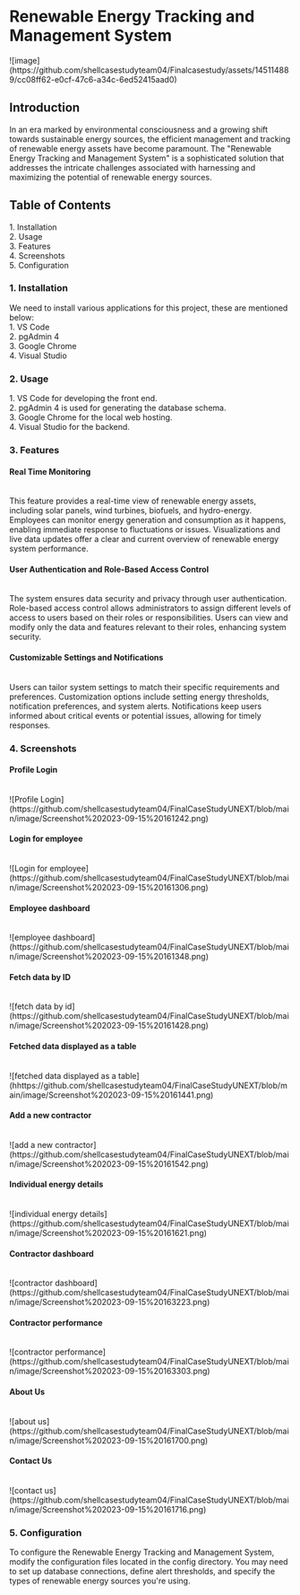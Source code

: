<h1>Renewable Energy Tracking and Management System</h1>
![image](https://github.com/shellcasestudyteam04/Finalcasestudy/assets/145114889/cc08ff62-e0cf-47c6-a34c-6ed52415aad0)
<h2>Introduction</h2>
   In an era marked by environmental consciousness and a growing shift towards sustainable energy sources, the efficient management and tracking of renewable energy assets have become paramount. The "Renewable Energy Tracking and Management System" is a sophisticated solution that addresses the intricate challenges associated with harnessing and maximizing the potential of renewable energy sources.
<h2>Table of Contents</h2>
    1. Installation<br/>
    2. Usage<br/>
    3. Features<br/>
    4. Screenshots<br/>
    5. Configuration<br/>
<h3> 1. Installation</h3>
   We need to install various applications for this project, these are mentioned below: <br/> 
    1. VS Code<br/>
    2. pgAdmin 4<br/>
    3. Google Chrome<br/>
    4. Visual Studio<br/>
<h3>2. Usage </h3>
    1. VS Code for developing the front end.</br>
    2. pgAdmin 4 is used for generating the database schema.</br>
    3. Google Chrome for the local web hosting.</br>
    4. Visual Studio for the backend.
<h3>3. Features </h3>
  <h4>Real Time Monitoring</h4><br/>
     This feature provides a real-time view of renewable energy assets, including solar panels, wind turbines, biofuels, and hydro-energy.
Employees can monitor energy generation and consumption as it happens, enabling immediate response to fluctuations or issues.
Visualizations and live data updates offer a clear and current overview of renewable energy system performance.
  <h4>User Authentication and Role-Based Access Control</h4><br/>
      The system ensures data security and privacy through user authentication.
Role-based access control allows administrators to assign different levels of access to users based on their roles or responsibilities.
Users can view and modify only the data and features relevant to their roles, enhancing system security.
  <h4>Customizable Settings and Notifications</h4><br/>
    Users can tailor system settings to match their specific requirements and preferences.
Customization options include setting energy thresholds, notification preferences, and system alerts.
Notifications keep users informed about critical events or potential issues, allowing for timely responses.
<h3>4. Screenshots </h3>
<h4>Profile Login</h4><br/>
![Profile Login](https://github.com/shellcasestudyteam04/FinalCaseStudyUNEXT/blob/main/image/Screenshot%202023-09-15%20161242.png)
<h4>Login for employee</h4><br/>
![Login for employee](https://github.com/shellcasestudyteam04/FinalCaseStudyUNEXT/blob/main/image/Screenshot%202023-09-15%20161306.png)
<h4>Employee dashboard</h4><br/>
![employee dashboard](https://github.com/shellcasestudyteam04/FinalCaseStudyUNEXT/blob/main/image/Screenshot%202023-09-15%20161348.png)
<h4>Fetch data by ID</h4><br/>
![fetch data by id](https://github.com/shellcasestudyteam04/FinalCaseStudyUNEXT/blob/main/image/Screenshot%202023-09-15%20161428.png)
<h4>Fetched data displayed as a table</h4><br/>
![fetched data displayed as a table](hhttps://github.com/shellcasestudyteam04/FinalCaseStudyUNEXT/blob/main/image/Screenshot%202023-09-15%20161441.png)
<h4>Add a new contractor</h4><br/>
![add a new contractor](https://github.com/shellcasestudyteam04/FinalCaseStudyUNEXT/blob/main/image/Screenshot%202023-09-15%20161542.png)
<h4>Individual energy details</h4><br/>
![individual energy details](https://github.com/shellcasestudyteam04/FinalCaseStudyUNEXT/blob/main/image/Screenshot%202023-09-15%20161621.png)
<h4>Contractor dashboard</h4><br/>
![contractor dashboard](https://github.com/shellcasestudyteam04/FinalCaseStudyUNEXT/blob/main/image/Screenshot%202023-09-15%20163223.png)
<h4>Contractor performance</h4><br/>
![contractor performance](https://github.com/shellcasestudyteam04/FinalCaseStudyUNEXT/blob/main/image/Screenshot%202023-09-15%20163303.png)
<h4>About Us</h4><br/>
![about us](https://github.com/shellcasestudyteam04/FinalCaseStudyUNEXT/blob/main/image/Screenshot%202023-09-15%20161700.png)
<h4>Contact Us</h4><br/>
![contact us](https://github.com/shellcasestudyteam04/FinalCaseStudyUNEXT/blob/main/image/Screenshot%202023-09-15%20161716.png)
<h3>5. Configuration </h3>
      To configure the Renewable Energy Tracking and Management System, modify the configuration files located in the config directory. You may need to set up database connections, define alert thresholds, and specify the types of renewable energy sources you're using.






  
    

